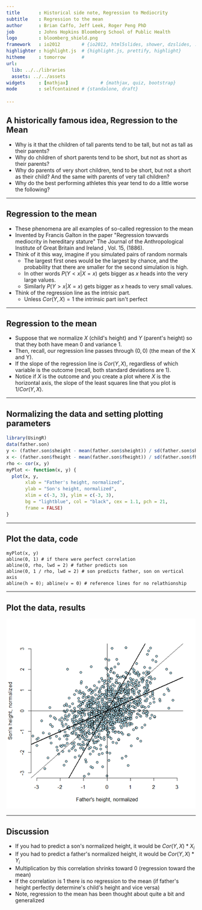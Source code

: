 ```yaml
---
title       : Historical side note, Regression to Mediocrity
subtitle    : Regression to the mean
author      : Brian Caffo, Jeff Leek, Roger Peng PhD
job         : Johns Hopkins Bloomberg School of Public Health
logo        : bloomberg_shield.png
framework   : io2012        # {io2012, html5slides, shower, dzslides, ...}
highlighter : highlight.js  # {highlight.js, prettify, highlight}
hitheme     : tomorrow      # 
url:
  lib: ../../libraries
  assets: ../../assets
widgets     : [mathjax]            # {mathjax, quiz, bootstrap}
mode        : selfcontained # {standalone, draft}

---
```





## A historically famous idea, Regression to the Mean
* Why is it that the children of tall parents tend to be tall, but not as tall as their parents? 
* Why do children of short parents tend to be short, but not as short as their parents?
* Why do parents of very short children, tend to be short, but not a short as their child? And the same with parents of very tall children?
* Why do the best performing athletes this year tend to do a little worse the following?

---
## Regression to the mean
* These phenomena are all examples of so-called regression to the mean
* Invented by Francis Galton in the paper "Regression towvards mediocrity in hereditary stature" The Journal of the Anthropological Institute of Great Britain and Ireland , Vol. 15, (1886).
* Think of it this way, imagine if you simulated pairs of random normals
  * The largest first ones would be the largest by chance, and the probability that there are smaller for the second simulation is high.
  * In other words  $P(Y < x | X = x)$ gets bigger as $x$ heads into the very large values.
  * Similarly $P(Y > x | X = x)$ gets bigger as $x$ heads to very small values.
* Think of the regression line as the intrisic part.
  * Unless $Cor(Y, X) = 1$ the intrinsic part isn't perfect

---
## Regression to the mean
* Suppose that we normalize $X$ (child's height) and $Y$ (parent's height) so that they both have mean 0 and variance 1. 
* Then, recall, our regression line passes through $(0, 0)$ (the mean of the X and Y).
* If the slope of the regression line is $Cor(Y,X)$, regardless of which variable is the outcome (recall, both standard deviations are 1).
* Notice if $X$ is the outcome and you create a plot where $X$ is the horizontal axis, the slope of the least squares line that you plot is $1/Cor(Y, X)$. 

---
## Normalizing the data and setting plotting parameters

```r
library(UsingR)
data(father.son)
y <- (father.son$sheight - mean(father.son$sheight)) / sd(father.son$sheight)
x <- (father.son$fheight - mean(father.son$fheight)) / sd(father.son$fheight)
rho <- cor(x, y)
myPlot <- function(x, y) {
  plot(x, y, 
       xlab = "Father's height, normalized",
       ylab = "Son's height, normalized",
       xlim = c(-3, 3), ylim = c(-3, 3),
       bg = "lightblue", col = "black", cex = 1.1, pch = 21, 
       frame = FALSE)
}
```


---
## Plot the data, code
```
myPlot(x, y)
abline(0, 1) # if there were perfect correlation
abline(0, rho, lwd = 2) # father predicts son
abline(0, 1 / rho, lwd = 2) # son predicts father, son on vertical axis
abline(h = 0); abline(v = 0) # reference lines for no relathionship
```

---
## Plot the data, results
<div class="rimage center"><img src="fig/unnamed-chunk-2.png" title="plot of chunk unnamed-chunk-2" alt="plot of chunk unnamed-chunk-2" class="plot" /></div>


---
## Discussion
* If you had to predict a son's normalized height, it would be
  $Cor(Y, X) * X_i$ 
* If you had to predict a father's normalized height, it would be
  $Cor(Y, X) * Y_i$
* Multiplication by this correlation shrinks toward 0 (regression toward the mean)
* If the correlation is 1 there is no regression to the mean (if father's height perfectly determine's child's height and vice versa)
* Note, regression to the mean has been thought about quite a bit and generalized 
